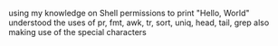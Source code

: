 using my knowledge on Shell permissions to print "Hello, World"
understood the uses of pr, fmt, awk, tr, sort, uniq, head, tail, grep
also making use of the special characters
